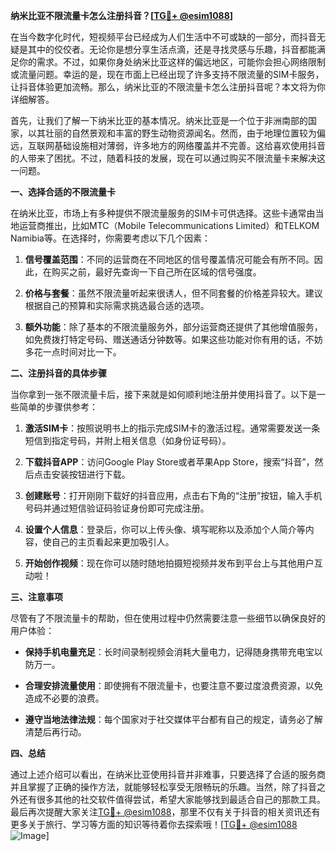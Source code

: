 **纳米比亚不限流量卡怎么注册抖音？[[TG💪+ @esim1088](https://t.me/s/esim1088)]**

在当今数字化时代，短视频平台已经成为人们生活中不可或缺的一部分，而抖音无疑是其中的佼佼者。无论你是想分享生活点滴，还是寻找灵感与乐趣，抖音都能满足你的需求。不过，如果你身处纳米比亚这样的偏远地区，可能你会担心网络限制或流量问题。幸运的是，现在市面上已经出现了许多支持不限流量的SIM卡服务，让抖音体验更加流畅。那么，纳米比亚的不限流量卡怎么注册抖音呢？本文将为你详细解答。

首先，让我们了解一下纳米比亚的基本情况。纳米比亚是一个位于非洲南部的国家，以其壮丽的自然景观和丰富的野生动物资源闻名。然而，由于地理位置较为偏远，互联网基础设施相对薄弱，许多地方的网络覆盖并不完善。这给喜欢使用抖音的人带来了困扰。不过，随着科技的发展，现在可以通过购买不限流量卡来解决这一问题。

**一、选择合适的不限流量卡**

在纳米比亚，市场上有多种提供不限流量服务的SIM卡可供选择。这些卡通常由当地运营商推出，比如MTC（Mobile Telecommunications Limited）和TELKOM Namibia等。在选择时，你需要考虑以下几个因素：

1. **信号覆盖范围**：不同的运营商在不同地区的信号覆盖情况可能会有所不同。因此，在购买之前，最好先查询一下自己所在区域的信号强度。
   
2. **价格与套餐**：虽然不限流量听起来很诱人，但不同套餐的价格差异较大。建议根据自己的预算和实际需求挑选最合适的选项。

3. **额外功能**：除了基本的不限流量服务外，部分运营商还提供了其他增值服务，如免费拨打特定号码、赠送通话分钟数等。如果这些功能对你有用的话，不妨多花一点时间对比一下。

**二、注册抖音的具体步骤**

当你拿到一张不限流量卡后，接下来就是如何顺利地注册并使用抖音了。以下是一些简单的步骤供参考：

1. **激活SIM卡**：按照说明书上的指示完成SIM卡的激活过程。通常需要发送一条短信到指定号码，并附上相关信息（如身份证号码）。

2. **下载抖音APP**：访问Google Play Store或者苹果App Store，搜索“抖音”，然后点击安装按钮进行下载。

3. **创建账号**：打开刚刚下载好的抖音应用，点击右下角的“注册”按钮，输入手机号码并通过短信验证码验证身份即可完成注册。

4. **设置个人信息**：登录后，你可以上传头像、填写昵称以及添加个人简介等内容，使自己的主页看起来更加吸引人。

5. **开始创作视频**：现在你可以随时随地拍摄短视频并发布到平台上与其他用户互动啦！

**三、注意事项**

尽管有了不限流量卡的帮助，但在使用过程中仍然需要注意一些细节以确保良好的用户体验：

- **保持手机电量充足**：长时间录制视频会消耗大量电力，记得随身携带充电宝以防万一。
  
- **合理安排流量使用**：即使拥有不限流量卡，也要注意不要过度浪费资源，以免造成不必要的浪费。

- **遵守当地法律法规**：每个国家对于社交媒体平台都有自己的规定，请务必了解清楚后再行动。

**四、总结**

通过上述介绍可以看出，在纳米比亚使用抖音并非难事，只要选择了合适的服务商并且掌握了正确的操作方法，就能够轻松享受无限畅玩的乐趣。当然，除了抖音之外还有很多其他的社交软件值得尝试，希望大家能够找到最适合自己的那款工具。最后再次提醒大家关注[TG💪+ @esim1088](https://t.me/s/esim1088)，那里不仅有关于抖音的相关资讯还有更多关于旅行、学习等方面的知识等待着你去探索哦！[[TG💪+ @esim1088](https://t.me/s/esim1088) ![Image](https://i.postimg.cc/4NQfJmqS/Snipaste-2025-05-13-00-14-12.png)]
